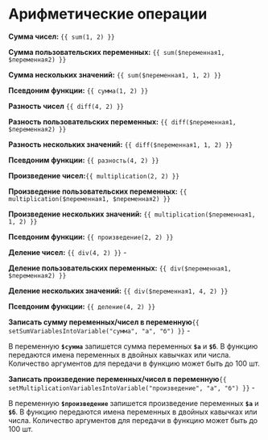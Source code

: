 # Арифметические операции

**Сумма чисел:** `{{ sum(1, 2) }}`

**Сумма пользовательских переменных:** `{{ sum($переменная1, $переменная2) }}`

**Сумма нескольких значений:** `{{ sum($переменная1, 1, 2) }}`

**Псевдоним функции:** `{{ сумма(1, 2) }}`



**Разность чисел** `{{ diff(4, 2) }}`&#x20;

**Разность пользовательских переменных:** `{{ diff($переменная1, $переменная2) }}`

**Разность нескольких значений:** `{{ diff($переменная1, 1, 2) }}`

**Псевдоним функции:** `{{ разность(4, 2) }}`



**Произведение чисел:**`{{ multiplication(2, 2) }}`&#x20;

**Произведение пользовательских переменных:** `{{ multiplication($переменная1, $переменная2) }}`

**Произведение нескольких значений:** `{{ multiplication($переменная1, 1, 2) }}`

**Псевдоним функции:** `{{ произведение(2, 2) }}`



**Деление чисел:** `{{ div(4, 2) }}` -&#x20;

**Деление пользовательских переменных:** `{{ div($переменная1, $переменная2) }}`

**Деление нескольких значений:** `{{ div($переменная1, 4, 2) }}`

**Псевдоним функции:** `{{ деление(4, 2) }}`



**Записать сумму переменных/чисел в переменную**`{{ setSumVariablesIntoVariable("сумма", "а", "б") }}` -&#x20;

В переменную **`$cумма`** запишется сумма переменных **`$а`** и **`$б`**. В функцию передаются имена переменных в двойных кавычках или числа. Количество аргументов для передачи в функцию может быть до 100 шт.



**Записать произведение переменных/чисел в переменную**`{{ setMultiplicationVariablesIntoVariable("произведение", "а", "б") }}` -&#x20;

В переменную **`$произведение`** запишется произведение переменных **`$а`** и **`$б`**. В функцию передаются имена переменных в двойных кавычках или числа. Количество аргументов для передачи в функцию может быть до 100 шт.
